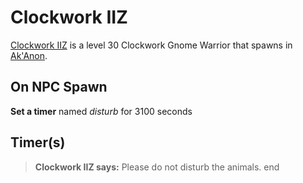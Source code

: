 # Clockwork IIZ



[Clockwork IIZ](/npc/55086) is a level 30 Clockwork Gnome Warrior that spawns in [Ak'Anon](/zone/55).



## On NPC Spawn

**Set a timer** named *disturb* for 3100 seconds


## Timer(s)

>**Clockwork IIZ says:** Please do not disturb the animals.
end